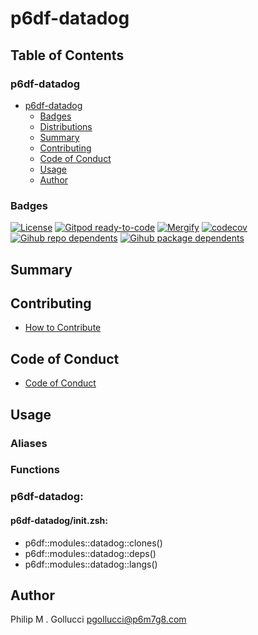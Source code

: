 # p6df-datadog

## Table of Contents


### p6df-datadog
- [p6df-datadog](#p6df-datadog)
  - [Badges](#badges)
  - [Distributions](#distributions)
  - [Summary](#summary)
  - [Contributing](#contributing)
  - [Code of Conduct](#code-of-conduct)
  - [Usage](#usage)
  - [Author](#author)

### Badges

[![License](https://img.shields.io/badge/License-Apache%202.0-yellowgreen.svg)](https://opensource.org/licenses/Apache-2.0)
[![Gitpod ready-to-code](https://img.shields.io/badge/Gitpod-ready--to--code-blue?logo=gitpod)](https://gitpod.io/#https://github.com/p6m7g8/p6df-datadog)
[![Mergify](https://img.shields.io/endpoint.svg?url=https://gh.mergify.io/badges/p6m7g8/p6df-datadog/&style=flat)](https://mergify.io)
[![codecov](https://codecov.io/gh/p6m7g8/p6df-datadog/branch/master/graph/badge.svg?token=14Yj1fZbew)](https://codecov.io/gh/p6m7g8/p6df-datadog)
[![Gihub repo dependents](https://badgen.net/github/dependents-repo/p6m7g8/p6df-datadog)](https://github.com/p6m7g8/p6df-datadog/network/dependents?dependent_type=REPOSITORY)
[![Gihub package dependents](https://badgen.net/github/dependents-pkg/p6m7g8/p6df-datadog)](https://github.com/p6m7g8/p6df-datadog/network/dependents?dependent_type=PACKAGE)

## Summary

## Contributing

- [How to Contribute](CONTRIBUTING.md)

## Code of Conduct

- [Code of Conduct](https://github.com/p6m7g8/.github/blob/master/CODE_OF_CONDUCT.md)

## Usage


### Aliases


### Functions

### p6df-datadog:

#### p6df-datadog/init.zsh:

- p6df::modules::datadog::clones()
- p6df::modules::datadog::deps()
- p6df::modules::datadog::langs()



## Author

Philip M . Gollucci <pgollucci@p6m7g8.com>
